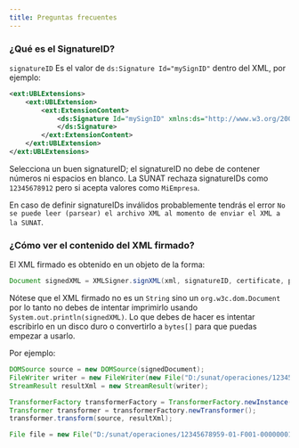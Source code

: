 ```yaml
---
title: Preguntas frecuentes
---
```


### ¿Qué es el SignatureID?

`signatureID` Es el valor de `ds:Signature Id="mySignID"` dentro del XML, por ejemplo:

```xml {4}
<ext:UBLExtensions>
    <ext:UBLExtension>
        <ext:ExtensionContent>
            <ds:Signature Id="mySignID" xmlns:ds="http://www.w3.org/2000/09/xmldsig#">                              
            </ds:Signature>
        </ext:ExtensionContent>
    </ext:UBLExtension>
</ext:UBLExtensions>
```

Selecciona un buen signatureID; el signatureID no debe de contener números ni espacios en blanco. La SUNAT rechaza signatureIDs como `12345678912` pero si acepta valores como `MiEmpresa`.

En caso de definir signatureIDs inválidos probablemente tendrás el error `No se puede leer (parsear) el archivo XML al momento de enviar el XML a la SUNAT`.

### ¿Cómo ver el contenido del XML firmado?

El XML firmado es obtenido en un objeto de la forma:

```java
Document signedXML = XMLSigner.signXML(xml, signatureID, certificate, privateKey);
```

Nótese que el XML firmado no es un `String` sino un `org.w3c.dom.Document` por lo tanto no debes de intentar imprimirlo usando `System.out.println(signedXML)`. Lo que debes de hacer es intentar escribirlo en un disco duro o convertirlo a `bytes[]` para que puedas empezar a usarlo.

Por ejemplo:

```java
DOMSource source = new DOMSource(signedDocument);
FileWriter writer = new FileWriter(new File("D:/sunat/operaciones/12345678959-01-F001-00000001.xml"));
StreamResult resultXml = new StreamResult(writer);

TransformerFactory transformerFactory = TransformerFactory.newInstance();
Transformer transformer = transformerFactory.newTransformer();
transformer.transform(source, resultXml);

File file = new File("D:/sunat/operaciones/12345678959-01-F001-00000001.xml"); // Este archivo contiene el XML firmado
```
